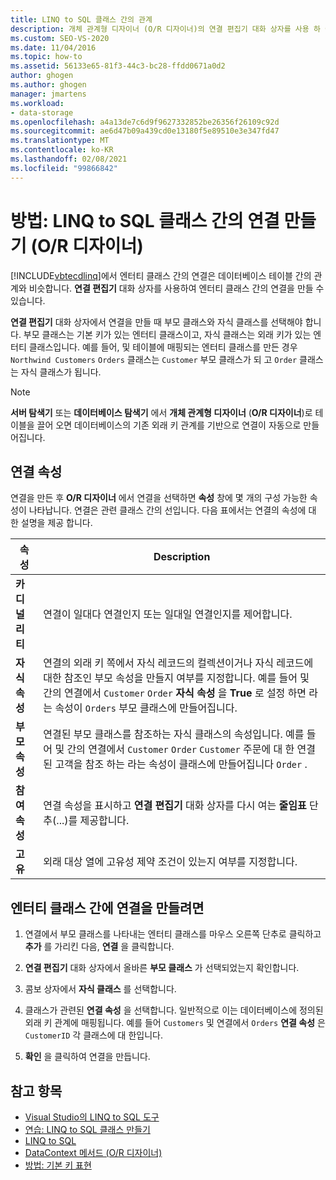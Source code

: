 ```yaml
---
title: LINQ to SQL 클래스 간의 관계
description: 개체 관계형 디자이너 (O/R 디자이너)의 연결 편집기 대화 상자를 사용 하 여 LINQ to SQL 엔터티 클래스 간의 연결을 만듭니다.
ms.custom: SEO-VS-2020
ms.date: 11/04/2016
ms.topic: how-to
ms.assetid: 56133e65-81f3-44c3-bc28-ffdd0671a0d2
author: ghogen
ms.author: ghogen
manager: jmartens
ms.workload:
- data-storage
ms.openlocfilehash: a4a13de7c6d9f9627332852be26356f26109c92d
ms.sourcegitcommit: ae6d47b09a439cd0e13180f5e89510e3e347fd47
ms.translationtype: MT
ms.contentlocale: ko-KR
ms.lasthandoff: 02/08/2021
ms.locfileid: "99866842"
---
```

# <a name="how-to-create-an-association-between-linq-to-sql-classes-or-designer"></a>방법: LINQ to SQL 클래스 간의 연결 만들기 (O/R 디자이너)
[!INCLUDE[vbtecdlinq](../data-tools/includes/vbtecdlinq_md.md)]에서 엔터티 클래스 간의 연결은 데이터베이스 테이블 간의 관계와 비슷합니다. **연결 편집기** 대화 상자를 사용하여 엔터티 클래스 간의 연결을 만들 수 있습니다.

**연결 편집기** 대화 상자에서 연결을 만들 때 부모 클래스와 자식 클래스를 선택해야 합니다. 부모 클래스는 기본 키가 있는 엔터티 클래스이고, 자식 클래스는 외래 키가 있는 엔터티 클래스입니다. 예를 들어, 및 테이블에 매핑되는 엔터티 클래스를 만든 경우 `Northwind Customers` `Orders` 클래스는 `Customer` 부모 클래스가 되 고 `Order` 클래스는 자식 클래스가 됩니다.

> [!NOTE]
> **서버 탐색기** 또는 **데이터베이스 탐색기** 에서 **개체 관계형 디자이너** (**O/R 디자이너**)로 테이블을 끌어 오면 데이터베이스의 기존 외래 키 관계를 기반으로 연결이 자동으로 만들어집니다.

## <a name="association-properties"></a>연결 속성
연결을 만든 후 **O/R 디자이너** 에서 연결을 선택하면 **속성** 창에 몇 개의 구성 가능한 속성이 나타납니다. 연결은 관련 클래스 간의 선입니다. 다음 표에서는 연결의 속성에 대 한 설명을 제공 합니다.

|속성|Description|
|--------------|-----------------|
|**카디널리티**|연결이 일대다 연결인지 또는 일대일 연결인지를 제어합니다.|
|**자식 속성**|연결의 외래 키 쪽에서 자식 레코드의 컬렉션이거나 자식 레코드에 대한 참조인 부모 속성을 만들지 여부를 지정합니다. 예를 들어 및 간의 연결에서 `Customer` `Order` **자식 속성** 을 **True** 로 설정 하면 라는 속성이 `Orders` 부모 클래스에 만들어집니다.|
|**부모 속성**|연결된 부모 클래스를 참조하는 자식 클래스의 속성입니다. 예를 들어 및 간의 연결에서 `Customer` `Order` `Customer` 주문에 대 한 연결 된 고객을 참조 하는 라는 속성이 클래스에 만들어집니다 `Order` .|
|**참여 속성**|연결 속성을 표시하고 **연결 편집기** 대화 상자를 다시 여는 **줄임표** 단추(...)를 제공합니다.|
|**고유**|외래 대상 열에 고유성 제약 조건이 있는지 여부를 지정합니다.|

## <a name="to-create-an-association-between-entity-classes"></a>엔터티 클래스 간에 연결을 만들려면

1. 연결에서 부모 클래스를 나타내는 엔터티 클래스를 마우스 오른쪽 단추로 클릭하고 **추가** 를 가리킨 다음, **연결** 을 클릭합니다.

2. **연결 편집기** 대화 상자에서 올바른 **부모 클래스** 가 선택되었는지 확인합니다.

3. 콤보 상자에서 **자식 클래스** 를 선택합니다.

4. 클래스가 관련된 **연결 속성** 을 선택합니다. 일반적으로 이는 데이터베이스에 정의된 외래 키 관계에 매핑됩니다. 예를 들어 `Customers` 및 연결에서 `Orders` **연결 속성** 은 `CustomerID` 각 클래스에 대 한입니다.

5. **확인** 을 클릭하여 연결을 만듭니다.

## <a name="see-also"></a>참고 항목

- [Visual Studio의 LINQ to SQL 도구](../data-tools/linq-to-sql-tools-in-visual-studio2.md)
- [연습: LINQ to SQL 클래스 만들기](how-to-create-linq-to-sql-classes-mapped-to-tables-and-views-o-r-designer.md)
- [LINQ to SQL](/dotnet/framework/data/adonet/sql/linq/index)
- [DataContext 메서드 (O/R 디자이너)](../data-tools/datacontext-methods-o-r-designer.md)
- [방법: 기본 키 표현](/dotnet/framework/data/adonet/sql/linq/how-to-represent-primary-keys)
